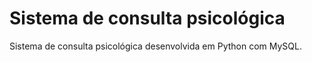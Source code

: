 # Sistema de consulta psicológica

Sistema de consulta psicológica desenvolvida em Python com MySQL.
